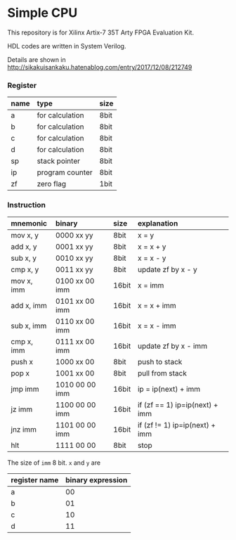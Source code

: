 # Simple CPU

This repository is for Xilinx Artix-7 35T Arty FPGA Evaluation Kit.

HDL codes are written in System Verilog.

Details are shown in http://sikakuisankaku.hatenablog.com/entry/2017/12/08/212749

### Register

|name|type|size|
|:--|:--|:--|
|a|for calculation|8bit|
|b|for calculation|8bit|
|c|for calculation|8bit|
|d|for calculation|8bit|
|sp|stack pointer|8bit|
|ip|program counter|8bit|
|zf|zero flag|1bit|

### Instruction

|mnemonic|binary|size|explanation|
|:--|:--|:--|:--|
|mov  x, y    |0000 xx yy    | 8bit|x = y|
|add  x, y    |0001 xx yy    | 8bit|x = x + y|
|sub  x, y    |0010 xx yy    | 8bit|x = x - y|
|cmp  x, y    |0011 xx yy    | 8bit|update zf by x - y|
|mov  x, imm  |0100 xx 00 imm|16bit|x = imm|
|add  x, imm  |0101 xx 00 imm|16bit|x = x + imm|
|sub  x, imm  |0110 xx 00 imm|16bit|x = x - imm|
|cmp  x, imm  |0111 xx 00 imm|16bit|update zf by x - imm|
|push x       |1000 xx 00    | 8bit|push to stack|
|pop  x       |1001 xx 00    | 8bit|pull from stack|
|jmp  imm     |1010 00 00 imm|16bit|ip = ip(next) + imm|
|jz   imm     |1100 00 00 imm|16bit|if (zf == 1) ip=ip(next) + imm|
|jnz  imm     |1101 00 00 imm|16bit|if (zf != 1) ip=ip(next) + imm|
|hlt          |1111 00 00    | 8bit|stop|

The size of `imm` 8 bit.
`x` and `y` are

|register name|binary expression|
|:--|:--|
|a|00|
|b|01|
|c|10|
|d|11|
